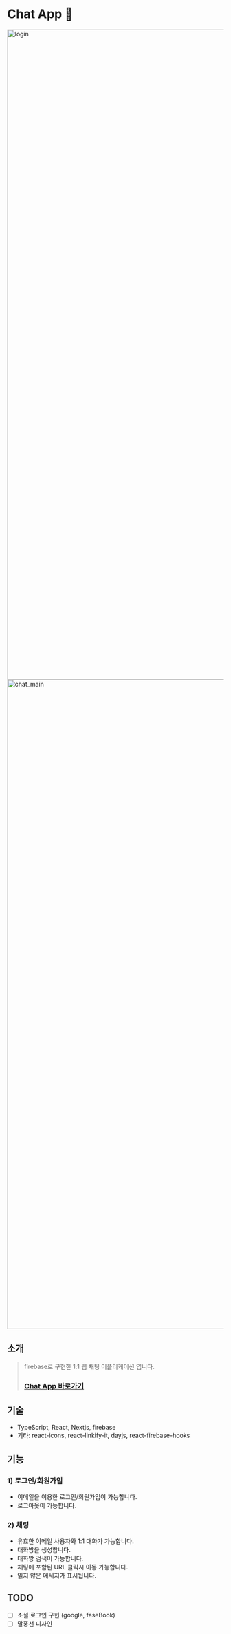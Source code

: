 # Chat App 🐳
<img width="1512" alt="login" src="https://user-images.githubusercontent.com/52443412/201110126-f9d7a0a6-a387-4915-97d1-02d57f2c3a48.png">
<img width="1510" alt="chat_main" src="https://user-images.githubusercontent.com/52443412/201110021-aea04df1-17f1-4d0b-9b60-c776325c5337.png">

## 소개
> firebase로 구현한 1:1 웹 채팅 어플리케이션 입니다.
>
> ### [Chat App 바로가기](https://heo-it-chat-app.web.app/)

## 기술
- TypeScript, React, Nextjs, firebase
- 기타: react-icons, react-linkify-it, dayjs, react-firebase-hooks

## 기능
### 1) 로그인/회원가입
- 이메일을 이용한 로그인/회원가입이 가능합니다.
- 로그아웃이 가능합니다.

### 2) 채팅
- 유효한 이메일 사용자와 1:1 대화가 가능합니다.
- 대화방을 생성합니다.
- 대화방 검색이 가능합니다.
- 채팅에 포함된 URL 클릭시 이동 가능합니다.
- 읽지 않은 메세지가 표시됩니다.

## TODO
* [ ] 소셜 로그인 구현 (google, faseBook)
* [ ] 말풍선 디자인
